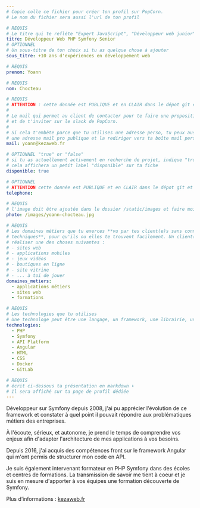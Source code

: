 ```yaml
---
# Copie colle ce fichier pour créer ton profil sur PopCorn.
# Le nom du fichier sera aussi l'url de ton profil

# REQUIS
# Le titre qui te refléte "Expert JavaScript", "Développeur web junior"
titre: Développeur Web PHP Symfony Senior
# OPTIONNEL
# Un sous-titre de ton choix si tu as quelque chose à ajouter
sous_titre: +10 ans d'expériences en développement web

# REQUIS
prenom: Yoann

# REQUIS
nom: Chocteau

# REQUIS
# ATTENTION : cette donnée est PUBLIQUE et en CLAIR dans le dépot git et sur le site
#
# Le mail qui permet au client de contacter pour te faire une proposition de projet
# et de t'inviter sur le slack de PopCorn.
#
# Si cela t'embête parce que tu utilises une adresse perso, tu peux aussi te créer
# une adresse mail pro publique et la rediriger vers ta boîte mail perso
mail: yoann@kezaweb.fr

# OPTIONNEL "true" or "false"
# si tu as actuellement activement en recherche de projet, indique "true" ici,
# cela affichera un petit label "disponible" sur ta fiche
disponible: true

# OPTIONNEL
# ATTENTION cette donnée est PUBLIQUE et en CLAIR dans le dépot git et sur le site
telephone:

# REQUIS
# l'image doit être ajoutée dans le dossier /static/images et faire moins de 100ko ! Sa hauteur affichée sur le site sera de 300px, elle s'adaptera comme elle peut au responsive avec du css.
photo: /images/yoann-chocteau.jpg

# REQUIS
# Les domaines métiers que tu exerces **vu par tes client(e)s sans connaissances
# techniques**, pour qu'ils ou elles te trouvent facilement. Un client(e) veut par exemple
# réaliser une des choses suivantes :
# - sites web
# - applications mobiles
# - jeux vidéos
# - boutiques en ligne
# - site vitrine
# - ... à toi de jouer
domaines_metiers:
  - applications métiers
  - sites web
  - formations

# REQUIS
# Les technologies que tu utilises
# Une technologe peut être une langage, un framework, une librairie, un CMS ...
technologies:
  - PHP
  - Symfony
  - API Platform
  - Angular
  - HTML
  - CSS
  - Docker
  - GitLab

# REQUIS
# écrit ci-dessous ta présentation en markdown ⬇️
# Il sera affiché sur ta page de profil dédiée
---
```


Développeur sur Symfony depuis 2008, j'ai pu apprécier l'évolution de ce framework et constater à quel point il pouvait répondre aux problématiques métiers des entreprises.

À l'écoute, sérieux, et autonome, je prend le temps de comprendre vos enjeux afin d'adapter l'architecture de mes applications à vos besoins.

Depuis 2016, j'ai acquis des compétences front sur le framework Angular qui m'ont permis de structurer mon code en API.

Je suis également intervenant formateur en PHP Symfony dans des écoles et centres de formations. La transmission de savoir me tient à coeur et je suis en mesure d'apporter à vos équipes une formation découverte de Symfony.

Plus d’informations : [kezaweb.fr](https://www.kezaweb.fr)
